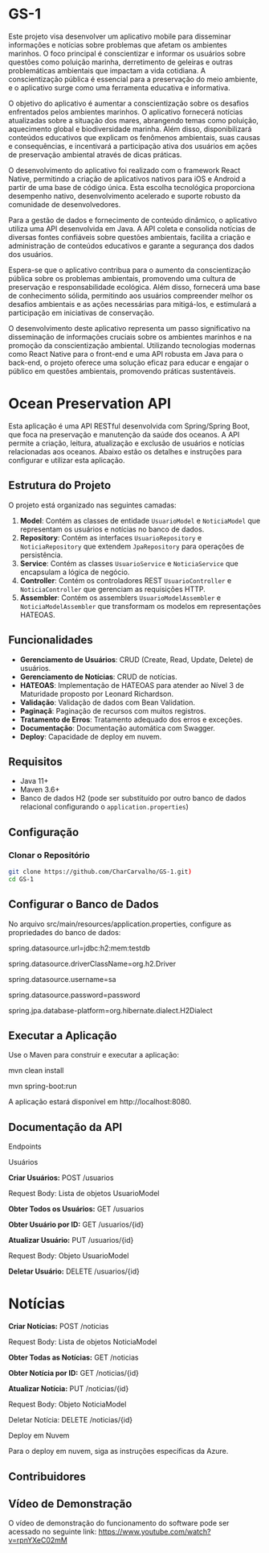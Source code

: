 # GS-1

Este projeto visa desenvolver um aplicativo mobile para disseminar informações e notícias sobre problemas que afetam os ambientes marinhos. O foco principal é conscientizar e informar os usuários sobre questões como poluição marinha, derretimento de geleiras e outras problemáticas ambientais que impactam a vida cotidiana. A conscientização pública é essencial para a preservação do meio ambiente, e o aplicativo surge como uma ferramenta educativa e informativa.

O objetivo do aplicativo é aumentar a conscientização sobre os desafios enfrentados pelos ambientes marinhos. O aplicativo fornecerá notícias atualizadas sobre a situação dos mares, abrangendo temas como poluição, aquecimento global e biodiversidade marinha. Além disso, disponibilizará conteúdos educativos que explicam os fenômenos ambientais, suas causas e consequências, e incentivará a participação ativa dos usuários em ações de preservação ambiental através de dicas práticas.

O desenvolvimento do aplicativo foi realizado com o framework React Native, permitindo a criação de aplicativos nativos para iOS e Android a partir de uma base de código única. Esta escolha tecnológica proporciona desempenho nativo, desenvolvimento acelerado e suporte robusto da comunidade de desenvolvedores.

Para a gestão de dados e fornecimento de conteúdo dinâmico, o aplicativo utiliza uma API desenvolvida em Java. A API coleta e consolida notícias de diversas fontes confiáveis sobre questões ambientais, facilita a criação e administração de conteúdos educativos e garante a segurança dos dados dos usuários.

Espera-se que o aplicativo contribua para o aumento da conscientização pública sobre os problemas ambientais, promovendo uma cultura de preservação e responsabilidade ecológica. Além disso, fornecerá uma base de conhecimento sólida, permitindo aos usuários compreender melhor os desafios ambientais e as ações necessárias para mitigá-los, e estimulará a participação em iniciativas de conservação.

O desenvolvimento deste aplicativo representa um passo significativo na disseminação de informações cruciais sobre os ambientes marinhos e na promoção da conscientização ambiental. Utilizando tecnologias modernas como React Native para o front-end e uma API robusta em Java para o back-end, o projeto oferece uma solução eficaz para educar e engajar o público em questões ambientais, promovendo práticas sustentáveis.

# Ocean Preservation API

Esta aplicação é uma API RESTful desenvolvida com Spring/Spring Boot, que foca na preservação e manutenção da saúde dos oceanos. A API permite a criação, leitura, atualização e exclusão de usuários e notícias relacionadas aos oceanos. Abaixo estão os detalhes e instruções para configurar e utilizar esta aplicação.

## Estrutura do Projeto

O projeto está organizado nas seguintes camadas:

1. **Model**: Contém as classes de entidade `UsuarioModel` e `NoticiaModel` que representam os usuários e notícias no banco de dados.
2. **Repository**: Contém as interfaces `UsuarioRepository` e `NoticiaRepository` que extendem `JpaRepository` para operações de persistência.
3. **Service**: Contém as classes `UsuarioService` e `NoticiaService` que encapsulam a lógica de negócio.
4. **Controller**: Contém os controladores REST `UsuarioController` e `NoticiaController` que gerenciam as requisições HTTP.
5. **Assembler**: Contém os assemblers `UsuarioModelAssembler` e `NoticiaModelAssembler` que transformam os modelos em representações HATEOAS.

## Funcionalidades

- **Gerenciamento de Usuários**: CRUD (Create, Read, Update, Delete) de usuários.
- **Gerenciamento de Notícias**: CRUD de notícias.
- **HATEOAS**: Implementação de HATEOAS para atender ao Nível 3 de Maturidade proposto por Leonard Richardson.
- **Validação**: Validação de dados com Bean Validation.
- **Paginaçã**: Paginação de recursos com muitos registros.
- **Tratamento de Erros**: Tratamento adequado dos erros e exceções.
- **Documentação**: Documentação automática com Swagger.
- **Deploy**: Capacidade de deploy em nuvem.

## Requisitos

- Java 11+
- Maven 3.6+
- Banco de dados H2 (pode ser substituído por outro banco de dados relacional configurando o `application.properties`)

## Configuração

### Clonar o Repositório

```bash
git clone https://github.com/CharCarvalho/GS-1.git)
cd GS-1
```
## Configurar o Banco de Dados

No arquivo src/main/resources/application.properties, configure as propriedades do banco de dados:

spring.datasource.url=jdbc:h2:mem:testdb

spring.datasource.driverClassName=org.h2.Driver

spring.datasource.username=sa

spring.datasource.password=password

spring.jpa.database-platform=org.hibernate.dialect.H2Dialect

## Executar a Aplicação

Use o Maven para construir e executar a aplicação:

mvn clean install

mvn spring-boot:run

A aplicação estará disponível em http://localhost:8080.

## Documentação da API

Endpoints

Usuários

**Criar Usuários:** POST /usuarios

Request Body: Lista de objetos UsuarioModel

**Obter Todos os Usuários:** GET /usuarios

**Obter Usuário por ID:** GET /usuarios/{id}

**Atualizar Usuário:** PUT /usuarios/{id}

Request Body: Objeto UsuarioModel

**Deletar Usuário:** DELETE /usuarios/{id}

# Notícias

**Criar Notícias:** POST /noticias

Request Body: Lista de objetos NoticiaModel

**Obter Todas as Notícias:** GET /noticias

**Obter Notícia por ID:** GET /noticias/{id}

**Atualizar Notícia:** PUT /noticias/{id}

Request Body: Objeto NoticiaModel

Deletar Notícia: DELETE /noticias/{id}

Deploy em Nuvem

Para o deploy em nuvem, siga as instruções específicas da Azure.

## Contribuidores

## Vídeo de Demonstração
O vídeo de demonstração do funcionamento do software pode ser acessado no seguinte link: https://www.youtube.com/watch?v=rpnYXeC02mM
